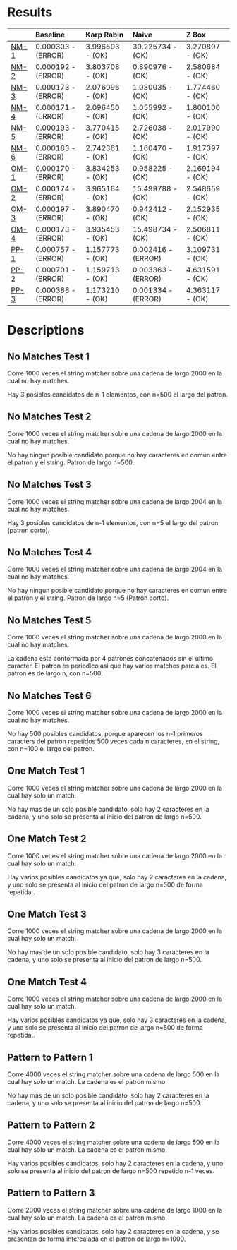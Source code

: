 # Results 

 | |Baseline|Karp Rabin|Naive|Z Box|
|:---|:---|:---|:---|:---|
|[NM-1](#no-matches-test-1)|0.000303 - (ERROR)|3.996503 - (OK)|30.225734 - (OK)|3.270897 - (OK)|
|[NM-2](#no-matches-test-2)|0.000192 - (ERROR)|3.803708 - (OK)|0.890976 - (OK)|2.580684 - (OK)|
|[NM-3](#no-matches-test-3)|0.000173 - (ERROR)|2.076096 - (OK)|1.030035 - (OK)|1.774460 - (OK)|
|[NM-4](#no-matches-test-4)|0.000171 - (ERROR)|2.096450 - (OK)|1.055992 - (OK)|1.800100 - (OK)|
|[NM-5](#no-matches-test-5)|0.000193 - (ERROR)|3.770415 - (OK)|2.726038 - (OK)|2.017990 - (OK)|
|[NM-6](#no-matches-test-6)|0.000183 - (ERROR)|2.742361 - (OK)|1.160470 - (OK)|1.917397 - (OK)|
|[OM-1](#one-match-test-1)|0.000170 - (ERROR)|3.834253 - (OK)|0.958225 - (OK)|2.169194 - (OK)|
|[OM-2](#one-match-test-2)|0.000174 - (ERROR)|3.965164 - (OK)|15.499788 - (OK)|2.548659 - (OK)|
|[OM-3](#one-match-test-3)|0.000197 - (ERROR)|3.890470 - (OK)|0.942412 - (OK)|2.152935 - (OK)|
|[OM-4](#one-match-test-4)|0.000173 - (ERROR)|3.935453 - (OK)|15.498734 - (OK)|2.506811 - (OK)|
|[PP-1](#pattern-to-pattern-1)|0.000757 - (ERROR)|1.157773 - (OK)|0.002416 - (ERROR)|3.109731 - (OK)|
|[PP-2](#pattern-to-pattern-2)|0.000701 - (ERROR)|1.159713 - (OK)|0.003363 - (ERROR)|4.631591 - (OK)|
|[PP-3](#pattern-to-pattern-3)|0.000388 - (ERROR)|1.173210 - (OK)|0.001334 - (ERROR)|4.363117 - (OK)|
# Descriptions 

## No Matches Test 1 

 
Corre 1000 veces el string matcher sobre una cadena de largo 2000 en la cual no hay matches.

Hay 3 posibles candidatos de n-1 elementos, con n=500 el largo del patron.
                
## No Matches Test 2 

 
Corre 1000 veces el string matcher sobre una cadena de largo 2000 en la cual no hay matches.

No hay ningun posible candidato porque no hay caracteres en comun entre el patron y el string. Patron de largo n=500.
                
## No Matches Test 3 

 
Corre 1000 veces el string matcher sobre una cadena de largo 2004 en la cual no hay matches.

Hay 3 posibles candidatos de n-1 elementos, con n=5 el largo del patron (patron corto).
                
## No Matches Test 4 

 
Corre 1000 veces el string matcher sobre una cadena de largo 2004 en la cual no hay matches.

No hay ningun posible candidato porque no hay caracteres en comun entre el patron y el string. Patron de largo n=5 (Patron corto).
                
## No Matches Test 5 

 
Corre 1000 veces el string matcher sobre una cadena de largo 2000 en la cual no hay matches.

La cadena esta conformada por 4 patrones concatenados sin el ultimo caracter. El patron es periodico asi que hay varios matches parciales.
El patron es de largo n, con n=500.
                
## No Matches Test 6 

 
Corre 1000 veces el string matcher sobre una cadena de largo 2000 en la cual no hay matches.

No hay 500 posibles candidatos, porque aparecen los n-1 primeros caracters del patron repetidos 500 veces cada n caracteres,
en el string, con n=100 el largo del patron.
                
## One Match Test 1 

 
Corre 1000 veces el string matcher sobre una cadena de largo 2000 en la cual hay solo un match.

No hay mas de un solo posible candidato, solo hay 2 caracteres en la cadena, y uno solo se presenta al inicio del
patron de largo n=500.
                
## One Match Test 2 

 
Corre 1000 veces el string matcher sobre una cadena de largo 2000 en la cual hay solo un match.

Hay varios posibles candidatos ya que, solo hay 2 caracteres en la cadena, y uno solo se presenta al inicio del
patron de largo n=500 de forma repetida..
                
## One Match Test 3 

 
Corre 1000 veces el string matcher sobre una cadena de largo 2000 en la cual hay solo un match.

No hay mas de un solo posible candidato, solo hay 3 caracteres en la cadena, y uno solo se presenta al inicio del
patron de largo n=500.
                
## One Match Test 4 

 
Corre 1000 veces el string matcher sobre una cadena de largo 2000 en la cual hay solo un match.

Hay varios posibles candidatos ya que, solo hay 3 caracteres en la cadena, y uno solo se presenta al inicio del
patron de largo n=500 de forma repetida..
                
## Pattern to Pattern 1 

 
Corre 4000 veces el string matcher sobre una cadena de largo 500 en la cual hay solo un match. La cadena es el patron mismo.

No hay mas de un solo posible candidato, solo hay 2 caracteres en la cadena, y uno solo se presenta al inicio del
patron de largo n=500..
                
## Pattern to Pattern 2 

 
Corre 4000 veces el string matcher sobre una cadena de largo 500 en la cual hay solo un match. La cadena es el patron mismo.

Hay varios posibles candidatos, solo hay 2 caracteres en la cadena, y uno solo se presenta al inicio del
patron de largo n=500 repetido n-1 veces.
                
## Pattern to Pattern 3 

 
Corre 2000 veces el string matcher sobre una cadena de largo 1000 en la cual hay solo un match. La cadena es el patron mismo.

Hay varios posibles candidatos, solo hay 2 caracteres en la cadena, y se presentan de forma intercalada
en el patron de largo n=1000.
                
